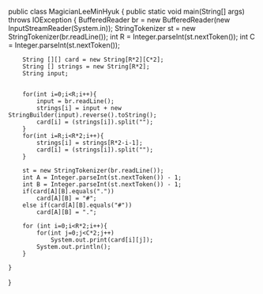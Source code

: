 public class MagicianLeeMinHyuk {
    public static void main(String[] args) throws IOException {
        BufferedReader br = new BufferedReader(new InputStreamReader(System.in));
        StringTokenizer st = new StringTokenizer(br.readLine());
        int R = Integer.parseInt(st.nextToken());
        int C = Integer.parseInt(st.nextToken());

        String [][] card = new String[R*2][C*2];
        String [] strings = new String[R*2];
        String input;


        for(int i=0;i<R;i++){
            input = br.readLine();
            strings[i] = input + new StringBuilder(input).reverse().toString();
            card[i] = (strings[i]).split("");
        }
        for(int i=R;i<R*2;i++){
            strings[i] = strings[R*2-i-1];
            card[i] = (strings[i]).split("");
        }

        st = new StringTokenizer(br.readLine());
        int A = Integer.parseInt(st.nextToken()) - 1;
        int B = Integer.parseInt(st.nextToken()) - 1;
        if(card[A][B].equals("."))
            card[A][B] = "#";
        else if(card[A][B].equals("#"))
            card[A][B] = ".";

        for (int i=0;i<R*2;i++){
            for(int j=0;j<C*2;j++)
                System.out.print(card[i][j]);
            System.out.println();
        }

    }
}
